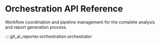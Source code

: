 # Orchestration API Reference

Workflow coordination and pipeline management for the complete analysis and report generation process.

::: git_ai_reporter.orchestration.orchestrator